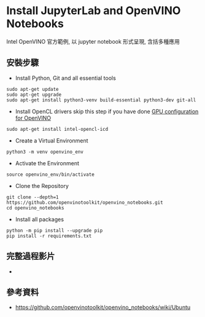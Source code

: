 # Install JupyterLab and OpenVINO Notebooks
Intel OpenVINO 官方範例, 以 jupyter notebook 形式呈現, 含括多種應用

## 安裝步驟
*  Install Python, Git and all essential tools
```
sudo apt-get update
sudo apt-get upgrade
sudo apt-get install python3-venv build-essential python3-dev git-all
```
* Install OpenCL drivers
skip this step if you have done [GPU configuration for OpenVINO](https://github.com/changtimwu/intel-devcup-2022-iei/blob/main/openvino_setup.md#%E8%A8%AD%E5%AE%9A-gpu-configuration)
```
sudo apt-get install intel-opencl-icd
```

* Create a Virtual Environment
```
python3 -m venv openvino_env
```
* Activate the Environment
```
source openvino_env/bin/activate
```
* Clone the Repository
```
git clone --depth=1 https://github.com/openvinotoolkit/openvino_notebooks.git
cd openvino_notebooks
```
* Install all packages 
```
python -m pip install --upgrade pip
pip install -r requirements.txt
```

## 完整過程影片
* 

## 參考資料
* https://github.com/openvinotoolkit/openvino_notebooks/wiki/Ubuntu
